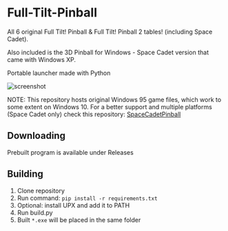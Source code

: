 # Full-Tilt-Pinball
All 6 original Full Tilt! Pinball & Full Tilt! Pinball 2 tables! (including Space Cadet).

Also included is the 3D Pinball for Windows - Space Cadet version that came with Windows XP.

Portable launcher made with Python

![screenshot](https://user-images.githubusercontent.com/40371578/178149870-cd23b87b-7996-4fe6-9311-f401bd6834d7.png)

NOTE: This repository hosts original Windows 95 game files, which work to some extent on Windows 10. 
For a better support and multiple platforms (Space Cadet only) check this repository: 
[SpaceCadetPinball](https://github.com/k4zmu2a/SpaceCadetPinball)

## Downloading
Prebuilt program is available under Releases

## Building
1. Clone repository
2. Run command: `pip install -r requirements.txt`
3. Optional: install UPX and add it to PATH
4. Run build.py
5. Built `*.exe` will be placed in the same folder
